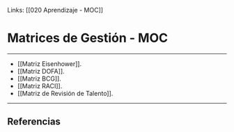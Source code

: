 Links: [[020 Aprendizaje - MOC]]

# Matrices de Gestión - MOC
---

- [[Matriz Eisenhower]].
- [[Matriz DOFA]].
- [[Matriz BCG]].
- [[Matriz RACI]].
- [[Matriz de Revisión de Talento]].

---

## Referencias